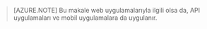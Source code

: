 > [AZURE.NOTE] Bu makale web uygulamalarıyla ilgili olsa da, API uygulamaları ve mobil uygulamalara da uygulanır.


<!--HONumber=Sep16_HO3-->


